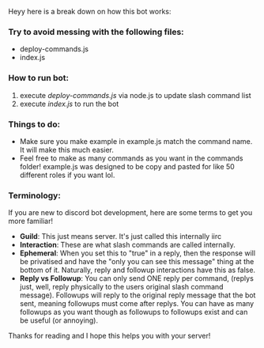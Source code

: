 Heyy here is a break down on how this bot works:

### Try to avoid messing with the following files:
- deploy-commands.js
- index.js
### How to run bot: 
1. execute *deploy-commands.js* via node.js to update slash command list
2. execute *index.js* to run the bot

### Things to do: 
- Make sure you make example in example.js match the command name. It will make this much easier.
- Feel free to make as many commands as you want in the commands folder! example.js was designed to be copy and pasted for like 50 different roles if you want lol.

### Terminology: 
If you are new to discord bot development, here are some terms to get you more familiar!
- **Guild**: This just means server. It's just called this internally iirc
- **Interaction**: These are what slash commands are called internally.
- **Ephemeral**: When you set this to "true" in a reply, then the response will be privatised and have the "only you can see this message" thing at the bottom of it. Naturally, reply and followup interactions have this as false.      
- **Reply vs Followup**: You can only send ONE reply per command, (replys just, well, reply physically to the users original slash command message). Followups will reply to the original reply message that the bot sent, meaning followups must come after replys. You can have as many followups as you want though as followups to followups exist and can be useful (or annoying). 


Thanks for reading and I hope this helps you with your server!
